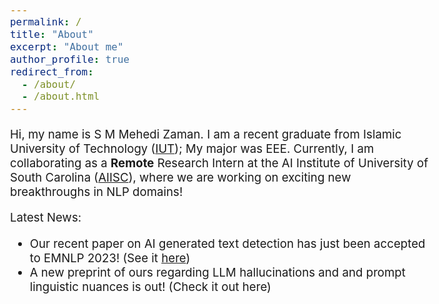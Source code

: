 ```yaml
---
permalink: /
title: "About"
excerpt: "About me"
author_profile: true
redirect_from: 
  - /about/
  - /about.html
---
```


<style type="text/css">
  body{
  font-size: 14pt;
}
</style>

Hi, my name is S M Mehedi Zaman. I am a recent graduate from Islamic University of Technology ([IUT](https://www.iutoic-dhaka.edu/)); My major was EEE. Currently, I am collaborating as a **Remote** Research Intern at the AI Institute of University of South Carolina ([AIISC](https://aiisc.ai/)), where we are working on exciting new breakthroughs in NLP domains!

Latest News:
- Our recent paper on AI generated text detection has just been accepted to EMNLP 2023! (See it [here](https://mehedizamane.github.io/publications/2023_counter_turing))
- A new preprint of ours regarding LLM hallucinations and and prompt linguistic nuances is out! (Check it out here)


